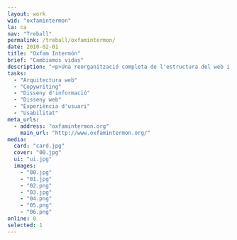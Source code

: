 ```yaml
---
layout: work
wid: "oxfamintermon"
la: ca
nav: "Treball"
permalink: /treball/oxfamintermon/
date: 2010-02-01
title: "Oxfam Intermón"
brief: "Cambiamos vidas"
description: "<p>Una reorganització completa de l'estructura del web i un redisseny milloren l'accés a la informació, els avisos d'emergència i el sistema de donatius.</p>"
tasks:
  - "Arquitectura web"
  - "Copywriting"
  - "Disseny d'informació"
  - "Disseny web"
  - "Experiència d'usuari"
  - "Usabilitat"
meta_urls:
  - address: "oxfamintermon.org"
    main_url: "http://www.oxfamintermon.org/"
media:
  card: "card.jpg"
  cover: "00.jpg"
  ui: "ui.jpg"
  images:
    - "00.jpg"
    - "01.jpg"
    - "02.png"
    - "03.jpg"
    - "04.png"
    - "05.png"
    - "06.png"
online: 0
selected: 1
---
```

